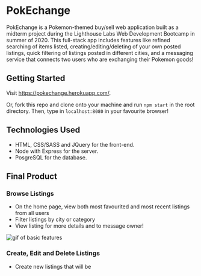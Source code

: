 # PokEchange

PokEchange is a Pokemon-themed buy/sell web application built as a midterm project during the Lighthouse Labs Web Development Bootcamp in summer of 2020. This full-stack app includes features like refined searching of items listed, creating/editing/deleting of your own posted listings, quick filtering of listings posted in different cities, and a messaging service that connects two users who are exchanging their Pokemon goods!

## Getting Started

Visit https://pokechange.herokuapp.com/.

Or, fork this repo and clone onto your machine and run `npm start` in the root directory. Then, type in `localhost:8080` in your favourite browser!

## Technologies Used

* HTML, CSS/SASS and JQuery for the front-end.
* Node with Express for the server.
* PosgreSQL for the database.

## Final Product

### Browse Listings

* On the home page, view both most favourited and most recent listings from all users
* Filter listings by city or category
* View listing for more details and to message owner!

![gif of basic features](https://github.com/mgibby91/pokechange/blob/master/img/pokechange-home.gif?raw=true)

### Create, Edit and Delete Listings

* Create new listings that will be 
